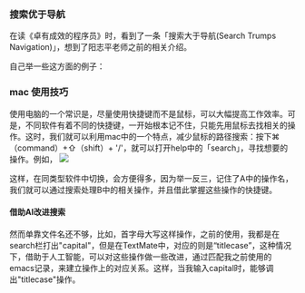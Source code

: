 ### 搜索优于导航
在读《卓有成效的程序员》时，看到了一条「搜索大于导航(Search Trumps Navigation)」，想到了阳志平老师之前的相关介绍。

自己举一些这方面的例子：
### mac 使用技巧
使用电脑的一个常识是，尽量使用快捷键而不是鼠标，可以大幅提高工作效率。可是，不同软件有着不同的快捷键，一开始根本记不住，只能先用鼠标去找相关的操作。这时，我们就可以利用mac中的一个特点，减少鼠标的路径搜索：按下⌘（command）+⇧（shift）+ '/'，就可以打开help中的「search」，寻找想要的操作。例如，
![](https://github.com/terrificjhony/image_store/blob/master/search-trumps-navigation.png)

这样，在同类型软件中切换，会方便得多，因为举一反三，记住了A中的操作名，我们就可以通过搜索处理B中的相关操作，并且借此掌握这些操作的快捷键。



#### 借助AI改进搜索
然而单靠文件名还不够，比如，首字母大写这样操作，之前的使用，我都是在search栏打出"capital"，但是在TextMate中，对应的则是“titlecase”，这种情况下，借助于人工智能，可以对这些操作做一些改进，通过匹配我之前使用的emacs记录，来建立操作上的对应关系。这样，当我输入capital时，能够调出"titlecase"操作。